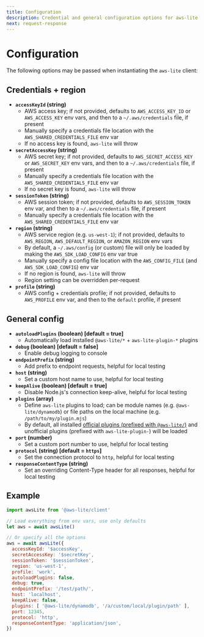 ```yaml
---
title: Configuration
description: Credential and general configuration options for aws-lite
next: request-response
---
```

# Configuration

The following options may be passed when instantiating the `aws-lite` client:


## Credentials + region

- **`accessKeyId` (string)**
  - AWS access key; if not provided, defaults to `AWS_ACCESS_KEY_ID` or `AWS_ACCESS_KEY` env vars, and then to a `~/.aws/credentials` file, if present
  - Manually specify a credentials file location with the `AWS_SHARED_CREDENTIALS_FILE` env var
  - If no access key is found, `aws-lite` will throw
- **`secretAccessKey` (string)**
  - AWS secret key; if not provided, defaults to `AWS_SECRET_ACCESS_KEY` or `AWS_SECRET_KEY` env vars, and then to a `~/.aws/credentials` file, if present
  - Manually specify a credentials file location with the `AWS_SHARED_CREDENTIALS_FILE` env var
  - If no secret key is found, `aws-lite` will throw
- **`sessionToken` (string)**
  - AWS session token; if not provided, defaults to `AWS_SESSION_TOKEN` env var, and then to a `~/.aws/credentials` file, if present
  - Manually specify a credentials file location with the `AWS_SHARED_CREDENTIALS_FILE` env var
- **`region` (string)**
  - AWS service region (e.g. `us-west-1`); if not provided, defaults to `AWS_REGION`, `AWS_DEFAULT_REGION`, or `AMAZON_REGION` env vars
  - By default, a `~/.aws/config` (or custom) file will only be loaded by making the `AWS_SDK_LOAD_CONFIG` env var true
  - Manually specify a config file location with the `AWS_CONFIG_FILE` (and `AWS_SDK_LOAD_CONFIG`) env var
  - If no region is found, `aws-lite` will throw
  - Region setting can be overridden per-request
- **`profile` (string)**
  - AWS config + credentials profile; if not provided, defaults to `AWS_PROFILE` env var, and then to the `default` profile, if present


## General config

- **`autoloadPlugins` (boolean) [default = true]**
  - Automatically load installed `@aws-lite/*` + `aws-lite-plugin-*` plugins
- **`debug` (boolean) [default = false]**
  - Enable debug logging to console
- **`endpointPrefix` (string)**
  - Add prefix to endpoint requests, helpful for local testing
- **`host` (string)**
  - Set a custom host name to use, helpful for local testing
- **`keepAlive` (boolean) [default = true]**
  - Disable Node.js's connection keep-alive, helpful for local testing
- **`plugins` (array)**
  - Define `aws-lite` plugins to load; can be module names (e.g. `@aws-lite/dynamodb`) or file paths on the local machine (e.g. `/path/to/my/plugin.mjs`)
  - By default, all installed [official plugins (prefixed with `@aws-lite/`)](#list-of-official-aws-lite-plugins) and unofficial plugins (prefixed with `aws-lite-plugin-`) will be loaded
- **`port` (number)**
  - Set a custom port number to use, helpful for local testing
- **`protocol` (string) [default = `https`]**
  - Set the connection protocol to `http`, helpful for local testing
- **`responseContentType` (string)**
  - Set an overriding Content-Type header for all responses, helpful for local testing


## Example

```javascript
import awsLite from '@aws-lite/client'

// Load everything from env vars, use only defaults
let aws = await awsLite()

// Or specify all the options
aws = await awsLite({
  accessKeyId: '$accessKey',
  secretAccessKey: '$secretKey',
  sessionToken: '$sessionToken',
  region: 'us-west-1',
  profile: 'work',
  autoloadPlugins: false,
  debug: true,
  endpointPrefix: '/test/path/',
  host: 'localhost',
  keepAlive: false,
  plugins: [ '@aws-lite/dynamodb', '/a/custom/local/plugin/path' ],
  port: 12345,
  protocol: 'http',
  responseContentType: 'application/json',
})
```
